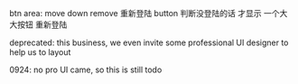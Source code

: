 
btn area:
    move down
    remove 重新登陆 button
        判断没登陆的话 才显示 一个大大按钮 重新登陆

deprecated: this business, we even invite some professional UI designer to help us to layout

0924: no pro UI came, so this is still todo